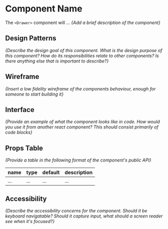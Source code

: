 # Component Name

The `<Drawer>` component will ... _{Add a brief description of the component}_

## Design Patterns

_{Describe the design goal of this component. What is the design purpose of this
component? How do its responsibilities relate to other components? Is there
anything else that is important to describe?}_

## Wireframe

_{Insert a low fidelity wireframe of the components behaviour, enough for
someone to start building it}_

## Interface

_{Provide an example of what the component looks like in code. How would you use
it from another react component? This should consist primarily of code blocks}_

## Props Table

_{Provide a table in the following format of the component's public API}_

| name | type | default | description |
| ---- | ---- | ------- | ----------- |
| ...  | ...  | ...     | ...         |

## Accessibility

_{Describe the accessibility concerns for the component. Should it be keyboard
navigatable? Should it capture input, what should a screen reader see when it's
focused?}_
